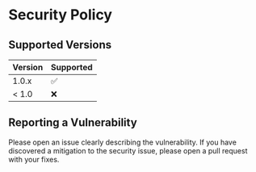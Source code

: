 # Security Policy

## Supported Versions

| Version | Supported          |
| ------- | ------------------ |
| 1.0.x   | :white_check_mark: |
| < 1.0   | :x:                |

## Reporting a Vulnerability

Please open an issue clearly describing the vulnerability. If you have discovered a mitigation to the security issue, please open a pull request with your fixes.
